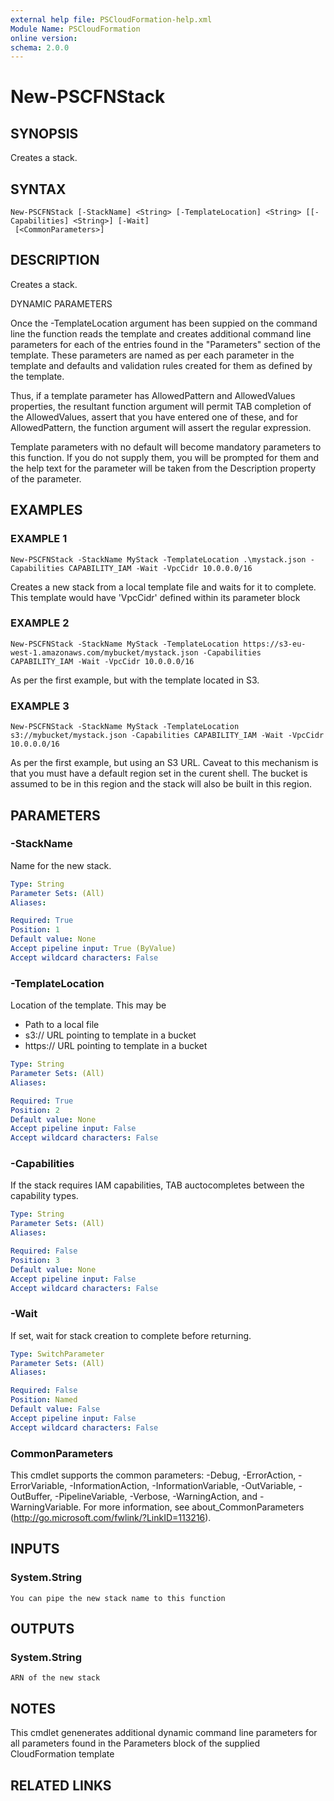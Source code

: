 ```yaml
---
external help file: PSCloudFormation-help.xml
Module Name: PSCloudFormation
online version:
schema: 2.0.0
---
```


# New-PSCFNStack

## SYNOPSIS
Creates a stack.

## SYNTAX

```
New-PSCFNStack [-StackName] <String> [-TemplateLocation] <String> [[-Capabilities] <String>] [-Wait]
 [<CommonParameters>]
```

## DESCRIPTION
Creates a stack.

DYNAMIC PARAMETERS

Once the -TemplateLocation argument has been suppied on the command line
the function reads the template and creates additional command line parameters
for each of the entries found in the "Parameters" section of the template.
These parameters are named as per each parameter in the template and defaults
and validation rules created for them as defined by the template.

Thus, if a template parameter has AllowedPattern and AllowedValues properties,
the resultant function argument will permit TAB completion of the AllowedValues,
assert that you have entered one of these, and for AllowedPattern, the function
argument will assert the regular expression.

Template parameters with no default will become mandatory parameters to this function.
If you do not supply them, you will be prompted for them and the help text for the
parameter will be taken from the Description property of the parameter.

## EXAMPLES

### EXAMPLE 1
```
New-PSCFNStack -StackName MyStack -TemplateLocation .\mystack.json -Capabilities CAPABILITY_IAM -Wait -VpcCidr 10.0.0.0/16
```

Creates a new stack from a local template file and waits for it to complete.
This template would have 'VpcCidr' defined within its parameter block

### EXAMPLE 2
```
New-PSCFNStack -StackName MyStack -TemplateLocation https://s3-eu-west-1.amazonaws.com/mybucket/mystack.json -Capabilities CAPABILITY_IAM -Wait -VpcCidr 10.0.0.0/16
```

As per the first example, but with the template located in S3.

### EXAMPLE 3
```
New-PSCFNStack -StackName MyStack -TemplateLocation s3://mybucket/mystack.json -Capabilities CAPABILITY_IAM -Wait -VpcCidr 10.0.0.0/16
```

As per the first example, but using an S3 URL.
Caveat to this mechanism is that you must have a default region set in the curent shell.
The bucket is assumed to be in this region and the stack will also be built in this region.

## PARAMETERS

### -StackName
Name for the new stack.

```yaml
Type: String
Parameter Sets: (All)
Aliases:

Required: True
Position: 1
Default value: None
Accept pipeline input: True (ByValue)
Accept wildcard characters: False
```

### -TemplateLocation
Location of the template.
This may be
- Path to a local file
- s3:// URL pointing to template in a bucket
- https:// URL pointing to template in a bucket

```yaml
Type: String
Parameter Sets: (All)
Aliases:

Required: True
Position: 2
Default value: None
Accept pipeline input: False
Accept wildcard characters: False
```

### -Capabilities
If the stack requires IAM capabilities, TAB auctocompletes between the capability types.

```yaml
Type: String
Parameter Sets: (All)
Aliases:

Required: False
Position: 3
Default value: None
Accept pipeline input: False
Accept wildcard characters: False
```

### -Wait
If set, wait for stack creation to complete before returning.

```yaml
Type: SwitchParameter
Parameter Sets: (All)
Aliases:

Required: False
Position: Named
Default value: False
Accept pipeline input: False
Accept wildcard characters: False
```

### CommonParameters
This cmdlet supports the common parameters: -Debug, -ErrorAction, -ErrorVariable, -InformationAction, -InformationVariable, -OutVariable, -OutBuffer, -PipelineVariable, -Verbose, -WarningAction, and -WarningVariable. For more information, see about_CommonParameters (http://go.microsoft.com/fwlink/?LinkID=113216).

## INPUTS

### System.String
    You can pipe the new stack name to this function

## OUTPUTS

### System.String
    ARN of the new stack

## NOTES
This cmdlet genenerates additional dynamic command line parameters for all parameters found in the Parameters block of the supplied CloudFormation template

## RELATED LINKS
